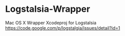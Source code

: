 Logstalsia-Wrapper
==================

Mac OS X Wrapper Xcodeproj for Logstalsia https://code.google.com/p/logstalgia/issues/detail?id=1

